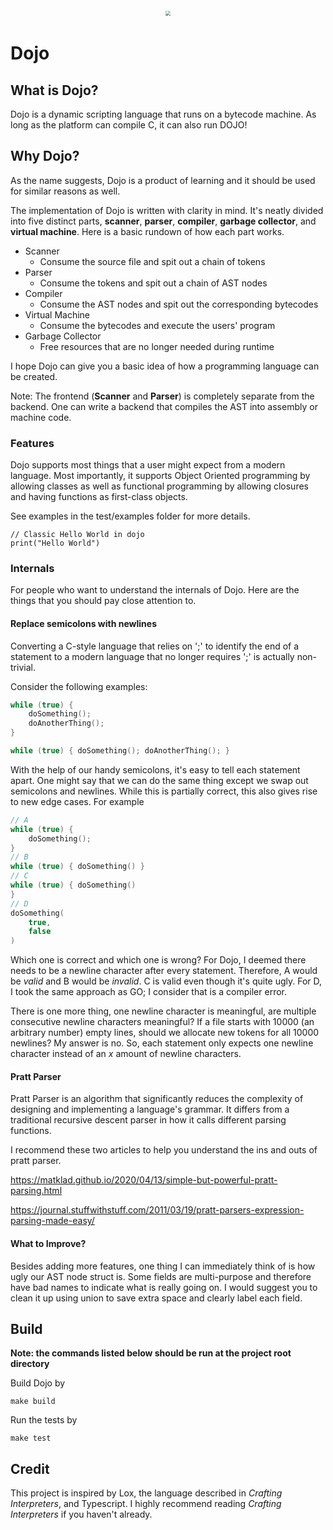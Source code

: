 <div style="text-align: center; transform: scale(.5);">
  <img src="https://github.com/Cheese-S/dojo.png"/>
</div>

# Dojo

## What is Dojo?
 
Dojo is a dynamic scripting language that runs on a bytecode machine. As long as the platform can compile C, it can also run DOJO!
 
## Why Dojo?
 
As the name suggests, Dojo is a product of learning and it should be used for similar reasons as well.
 
The implementation of Dojo is written with clarity in mind. It's neatly divided into five distinct parts, **scanner**, **parser**, **compiler**, **garbage collector**, and **virtual machine**. Here is a basic rundown of how each part works.
 
- Scanner
    - Consume the source file and spit out a chain of tokens
- Parser
    - Consume the tokens and spit out a chain of AST nodes
- Compiler
    - Consume the AST nodes and spit out the corresponding bytecodes
- Virtual Machine
    - Consume the bytecodes and execute the users' program
- Garbage Collector
    - Free resources that are no longer needed during runtime

I hope Dojo can give you a basic idea of how a programming language can be created.
 
Note: The frontend (**Scanner** and **Parser**) is completely separate from the backend. One can write a backend that compiles the AST into assembly or machine code.
 
### Features
 
Dojo supports most things that a user might expect from a modern language. Most importantly, it supports Object Oriented programming by allowing classes as well as functional programming by allowing closures and having functions as first-class objects.
 
See examples in the test/examples folder for more details.
```
// Classic Hello World in dojo
print("Hello World")
```

### Internals
For people who want to understand the internals of Dojo. Here are the things that you should pay close attention to.
#### **Replace semicolons with newlines**

Converting a C-style language that relies on ';' to identify the end of a statement to a modern language that no longer requires ';' is actually non-trivial. 

Consider the following examples:

```C
while (true) {
    doSomething();
    doAnotherThing();
}

while (true) { doSomething(); doAnotherThing(); }
```
With the help of our handy semicolons, it's easy to tell each statement apart. One might say that we can do the same thing except we swap out semicolons and newlines. While this is partially correct, this also gives rise to new edge cases. For example
```C
// A
while (true) {
    doSomething();
}
// B
while (true) { doSomething() }
// C
while (true) { doSomething() 
}
// D
doSomething(
    true,
    false
)
```
Which one is correct and which one is wrong? For Dojo, I deemed there needs to be a newline character after every statement. Therefore, A would be *valid* and B would be *invalid*. C is valid even though it's quite ugly. For D, I took the same approach as GO; I consider that is a compiler error.

There is one more thing, one newline character is meaningful, are multiple consecutive newline characters meaningful? If a file starts with 10000 (an arbitrary number) empty lines, should we allocate new tokens for all 10000 newlines? My answer is no. So, each statement only expects one newline character instead of an *x* amount of newline characters.

#### **Pratt Parser**
Pratt Parser is an algorithm that significantly reduces the complexity of designing and implementing a language's grammar. It differs from a traditional recursive descent parser in how it calls different parsing functions. 

I recommend these two articles to help you understand the ins and outs of pratt parser.

https://matklad.github.io/2020/04/13/simple-but-powerful-pratt-parsing.html

https://journal.stuffwithstuff.com/2011/03/19/pratt-parsers-expression-parsing-made-easy/

#### What to Improve?
Besides adding more features, one thing I can immediately think of is how ugly our AST node struct is. Some fields are multi-purpose and therefore have bad names to indicate what is really going on. I would suggest you to clean it up using union to save extra space and clearly label each field.
 

## Build
 
**Note: the commands listed below should be run at the project root directory**
 
Build Dojo by
```
make build
```
 
Run the tests by
```
make test
```
 
## Credit
This project is inspired by Lox, the language described in *Crafting Interpreters*, and Typescript.
I highly recommend reading *Crafting Interpreters* if you haven't already.
 
